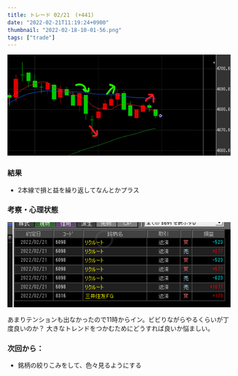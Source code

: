 ```yaml
---
title: トレード 02/21　(+441)
date: "2022-02-21T11:19:24+0900"
thumbnail: "2022-02-18-10-01-56.png"
tags: ["trade"]
---
```


![](2022-02-21-11-21-03.png)

### 結果

- 2本線で損と益を繰り返してなんとかプラス


### 考察・心理状態

![](2022-02-21-11-21-47.png)

あまりテンションも出なかったので11時からイン。ビビりながらやるくらいが丁度良いのか？
大きなトレンドをつかむためにどうすれば良いか悩ましい。

### 次回から：

- 銘柄の絞りこみをして、色々見るようにする